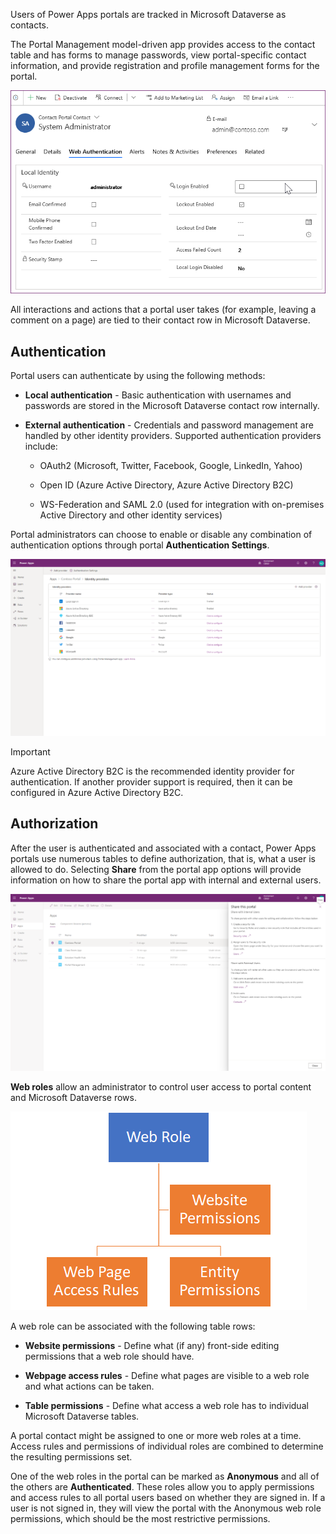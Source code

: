 Users of Power Apps portals are tracked in Microsoft Dataverse as contacts.

The Portal Management model-driven app provides access to the contact table and
has forms to manage passwords, view portal-specific contact information, and
provide registration and profile management forms for the portal.

![Web authentication settings on the contact form](../media/contact-authentication.png)

All interactions and actions that a portal user takes (for example, leaving a
comment on a page) are tied to their contact row in Microsoft Dataverse.

## Authentication

Portal users can authenticate by using the following methods:

-   **Local authentication** - Basic authentication with usernames and passwords
    are stored in the Microsoft Dataverse contact row internally.

-   **External authentication** - Credentials and password management are
    handled by other identity providers. Supported authentication providers
    include:

    -   OAuth2 (Microsoft, Twitter, Facebook, Google, LinkedIn, Yahoo)

    -   Open ID (Azure Active Directory, Azure Active Directory B2C)

    -   WS-Federation and SAML 2.0 (used for integration
        with on-premises Active Directory and other identity services)

Portal administrators can choose to enable or disable any combination of
authentication options through portal **Authentication Settings**.

[![Portals Authentication Settings](../media/identity-providers-authentication.png)](../media/identity-providers-authentication.png#lightbox)

>[!IMPORTANT]
>   Azure Active Directory B2C is the recommended identity provider for
>   authentication. If another provider support is required, then it can be
>   configured in Azure Active Directory B2C.

## Authorization

After the user is authenticated and associated with a contact, Power Apps
portals use numerous tables to define authorization, that is, what a user is
allowed to do. Selecting **Share** from the portal app options will provide
information on how to share the portal app with internal and external users.

[![Portals security constructs](../media/share-portal.png)](../media/share-portal.png#lightbox)

**Web roles** allow an administrator to control user access to portal content
and Microsoft Dataverse rows.

![Portals security constructs](../media/portal-security-hierarchy.png)

A web role can be associated with the following table rows:

-   **Website permissions** - Define what (if any) front-side editing
    permissions that a web role should have.

-   **Webpage access rules** - Define what pages are visible to a web role and
    what actions can be taken.

-   **Table permissions** - Define what access a web role has to individual
    Microsoft Dataverse tables.

A portal contact might be assigned to one or more web roles at a time. Access
rules and permissions of individual roles are combined to determine the
resulting permissions set.

One of the web roles in the portal can be marked as **Anonymous** and all of the
others are **Authenticated**. These roles allow you to apply permissions and
access rules to all portal users based on whether they are signed in. 
If a user is not signed in, they will view the portal with the Anonymous web role permissions, 
which should be the most restrictive permissions.
